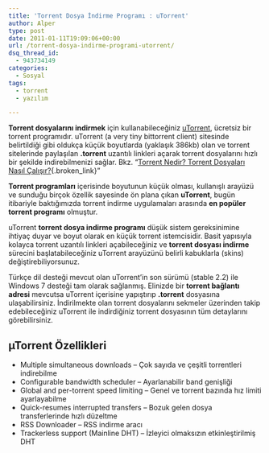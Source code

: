```yaml
---
title: 'Torrent Dosya İndirme Programı : uTorrent'
author: Alper
type: post
date: 2011-01-11T19:09:06+00:00
url: /torrent-dosya-indirme-programi-utorrent/
dsq_thread_id:
  - 943734149
categories:
  - Sosyal
tags:
  - torrent
  - yazılım

---
```

**Torrent dosyalarını indirmek** için kullanabileceğiniz <a href="http://www.utorrent.com/" target="_blank">uTorrent</a>, ücretsiz bir torrent programıdır. uTorrent (a very tiny bittorrent client) sitesinde belirtildiği gibi oldukça küçük boyutlarda (yaklaşık 386kb) olan ve torrent sitelerinde paylaşılan **.torrent** uzantılı linkleri açarak torrent dosyalarını hızlı bir şekilde indirebilmenizi sağlar. Bkz. &#8220;[Torrent Nedir? Torrent Dosyaları Nasıl Çalışır?][1]{.broken_link}&#8221;

**Torrent programları** içerisinde boyutunun küçük olması, kullanışlı arayüzü ve sunduğu birçok özellik sayesinde ön plana çıkan **uTorrent**, bugün itibariyle baktığımızda torrent indirme uygulamaları arasında **en popüler torrent programı** olmuştur.

uTorrent **torrent dosya indirme programı** düşük sistem gereksinimine ihtiyaç duyar ve boyut olarak en küçük torrent istemcisidir. Basit yapısıyla kolayca torrent uzantılı linkleri açabileceğiniz ve **torrent dosyası indirme** sürecini başlatabileceğiniz uTorrent arayüzünü belirli kabuklarla (skins) değiştirebiliyorsunuz.

Türkçe dil desteği mevcut olan uTorrent&#8217;in son sürümü (stable 2.2) ile Windows 7 desteği tam olarak sağlanmış. Elinizde bir **torrent bağlantı adresi** mevcutsa uTorrent içerisine yapıştırıp **.torrent** dosyasına ulaşabilirsiniz. İndirilmekte olan torrent dosyalarını sekmeler üzerinden takip edebileceğiniz uTorrent ile indirdiğiniz torrent dosyasının tüm detaylarını görebilirsiniz.

## µTorrent Özellikleri

  * Multiple simultaneous downloads &#8211; Çok sayıda ve çeşitli torrentleri indirebilme
  * Configurable bandwidth scheduler &#8211; Ayarlanabilir band genişliği
  * Global and per-torrent speed limiting &#8211; Genel ve torrent bazında hız limiti ayarlayabilme
  * Quick-resumes interrupted transfers &#8211; Bozuk gelen dosya transferlerinde hızlı düzeltme
  * RSS Downloader &#8211; RSS indirme aracı
  * Trackerless support (Mainline DHT) &#8211; İzleyici olmaksızın etkinleştirilmiş DHT

 [1]: https://www.murekkep.org/torrent-nedir-torrent-dosyalari-nasil-calisir-3593